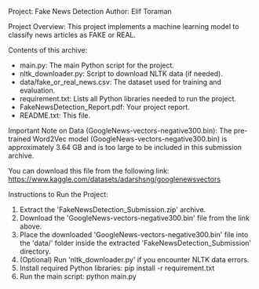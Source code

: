 Project: Fake News Detection
Author: Elif Toraman

Project Overview:
This project implements a machine learning model to classify news articles as FAKE or REAL.

Contents of this archive:
- main.py: The main Python script for the project.
- nltk_downloader.py: Script to download NLTK data (if needed).
- data/fake_or_real_news.csv: The dataset used for training and evaluation.
- requirement.txt: Lists all Python libraries needed to run the project.
- FakeNewsDetection_Report.pdf: Your project report.
- README.txt: This file.

Important Note on Data (GoogleNews-vectors-negative300.bin):
The pre-trained Word2Vec model (GoogleNews-vectors-negative300.bin) is approximately 3.64 GB and is too large to be included in this submission archive.

You can download this file from the following link:
https://www.kaggle.com/datasets/adarshsng/googlenewsvectors

Instructions to Run the Project:
1. Extract the 'FakeNewsDetection_Submission.zip' archive.
2. Download the 'GoogleNews-vectors-negative300.bin' file from the link above.
3. Place the downloaded 'GoogleNews-vectors-negative300.bin' file into the 'data/' folder inside the extracted 'FakeNewsDetection_Submission' directory.
4. (Optional) Run 'nltk_downloader.py' if you encounter NLTK data errors.
5. Install required Python libraries: pip install -r requirement.txt
6. Run the main script: python main.py